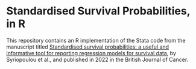 # Standardised Survival Probabilities, in R

This repository contains an R implementation of the Stata code from the manuscript titled [Standardised survival probabilities: a useful and informative tool for reporting regression models for survival data](https://www.nature.com/articles/s41416-022-01949-6), by Syriopoulou et al., and published in 2022 in the British Journal of Cancer.
